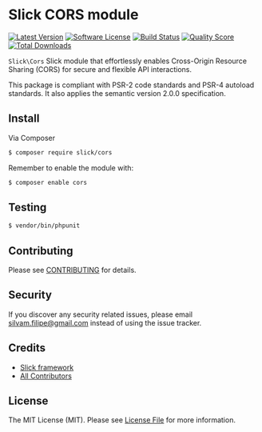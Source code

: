 # Slick CORS module

[![Latest Version](https://img.shields.io/github/release/slickframework/cors.svg?style=flat-square)](https://github.com/slickframework/cors/releases)
[![Software License](https://img.shields.io/badge/license-MIT-brightgreen.svg?style=flat-square)](LICENSE)
[![Build Status](https://img.shields.io/github/actions/workflow/status/slickframework/cors/continuous-integration.yml?style=flat-square)](https://github.com/slickframework/cors/actions/workflows/continuous-integration.yml)
[![Quality Score](https://img.shields.io/scrutinizer/g/slickframework/cors/main.svg?style=flat-square)](https://scrutinizer-ci.com/g/slickframework/cors?branch=main)
[![Total Downloads](https://img.shields.io/packagist/dt/slick/cors.svg?style=flat-square)](https://packagist.org/packages/slick/cors)


`Slick\Cors` Slick module that effortlessly enables Cross-Origin Resource Sharing (CORS) for
secure and flexible API interactions.

This package is compliant with PSR-2 code standards and PSR-4 autoload standards.
It also applies the semantic version 2.0.0 specification.

## Install

Via Composer

``` bash
$ composer require slick/cors
```
Remember to enable the module with:

``` bash
$ composer enable cors
```

## Testing

``` bash
$ vendor/bin/phpunit
```

## Contributing

Please see [CONTRIBUTING](CONTRIBUTING.md) for details.

## Security

If you discover any security related issues, please email silvam.filipe@gmail.com instead of using the issue tracker.

## Credits

- [Slick framework](https://github.com/slickframework)
- [All Contributors](https://github.com/slickframework/cors/graphs/contributors)

## License

The MIT License (MIT). Please see [License File](LICENSE) for more information.